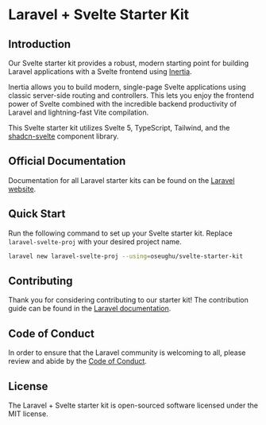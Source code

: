 # Laravel + Svelte Starter Kit

## Introduction

Our Svelte starter kit provides a robust, modern starting point for building Laravel applications with a Svelte frontend using [Inertia](https://inertiajs.com).

Inertia allows you to build modern, single-page Svelte applications using classic server-side routing and controllers. This lets you enjoy the frontend power of Svelte combined with the incredible backend productivity of Laravel and lightning-fast Vite compilation.

This Svelte starter kit utilizes Svelte 5, TypeScript, Tailwind, and the [shadcn-svelte](https://next.shadcn-svelte.com) component library.

## Official Documentation

Documentation for all Laravel starter kits can be found on the [Laravel website](https://laravel.com/docs/starter-kits).

## Quick Start

Run the following command to set up your Svelte starter kit. Replace `laravel-svelte-proj` with your desired project name.

```bash
laravel new laravel-svelte-proj --using=oseughu/svelte-starter-kit
```

## Contributing

Thank you for considering contributing to our starter kit! The contribution guide can be found in the [Laravel documentation](https://laravel.com/docs/contributions).

## Code of Conduct

In order to ensure that the Laravel community is welcoming to all, please review and abide by the [Code of Conduct](https://laravel.com/docs/contributions#code-of-conduct).

## License

The Laravel + Svelte starter kit is open-sourced software licensed under the MIT license.
